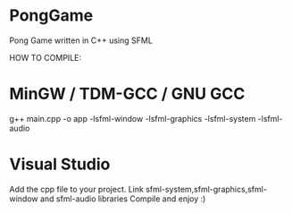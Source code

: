 # PongGame

Pong Game written in C++ using SFML

HOW TO COMPILE:
# MinGW / TDM-GCC / GNU GCC
  g++ main.cpp -o app  -lsfml-window -lsfml-graphics -lsfml-system -lsfml-audio
# Visual Studio
  Add the cpp file to your project. Link sfml-system,sfml-graphics,sfml-window and sfml-audio libraries
  Compile and enjoy :)
